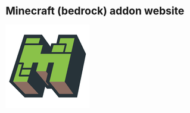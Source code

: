 <html>
	<head>
		<h1>Minecraft (bedrock) addon website </h1>
		<img src="titleImage.png">
		<br>
	</head>
	<script type="text/javascript">
		function mainMenu(){
			document.write('
	<button type ="button" onclick="firstAddonReponse()">GUNS 3D 360 AK 420 FREE</button>
	<button type ="button" onclick="secondAddonReponse()">MINECRAFT BUT ITS ALL DIRT BLOCK</button>
	<button type ="button" onclick="thirdAddonReponse()">MINECRAFT BUT ITS TERRARIA</button>
	<button type ="button" onclick="fourthAddonReponse()">93205 NEW FURNITURES</button>
	<button type ="button" onclick="fifthAddonReponse()">NO VIRUS</button>
	<button type ="button" onclick="sixthAddonReponse()">AETHER MOD BUT IN MCPE</button>');
		}
		function firstAddonReponse(){
			document.write("<button type ="button" onclick="mainMenu()">Go Back</button>' + '<img src="firstAddonImage.jpg">' + 'Guns Addon free no virus' + '<button type ="button" onclick="anyAddonClickResponse()">Click here to download now</button>");
		}
		function secondAddonReponse(){
			document.write('<img src="secondAddonImage.jpg">' + 'Minecraft BUT EVERYTHING IS DIRT NOW Addon free no virus' + '<button type ="button" onclick="anyAddonClickResponse()">Click here to download now</button>');
		}
		function thirdAddonReponse(){
			document.write('<img src="thirdAddonImage.jpg">' + 'MINECRAFT BUT TERRARIA Addon free no virus' + '<button type ="button" onclick="anyAddonClickResponse()">Click here to download now</button>');
		}
		function fourthAddonReponse(){
			document.write('<img src="fourthAddonImage.jpg">' + 'NEW FURNITURES ADDON ADDS 49304398 NEW FURINTURES BLOCKS free no virus' + '<button type ="button" onclick="anyAddonClickResponse()">Click here to download now</button>');
		}
		function fifthAddonReponse(){
			document.write('<img src="fifthAddonImage.jpg">' + 'no virus addon 100' + '<button type ="button" onclick="anyAddonClickResponse()">Click here to download now</button>');
		}
		function sixthAddonReponse(){
			document.write('<img src="sixthAddonImage.jpg">' + 'AETHER MOD IN MINECRAFT PE FREE DOWNLOAD' + '<button type ="button" onclick="anyAddonClickResponse()">Click here to download now</button>');
		}
		function anyAddonClickResponse(){
			document.write('GET RICKROLLED LOL!' + '<img src="funnyOne.gif">' + '<img src="funnyTwo.gif">' + '<img src="funnyThree.gif">' + '<img src="funnyFour.gif">' + 'PLEASE GOD JUST MAKE A ALTERNATIVE TO MCPEDL PLEASE');
		}
	</script>
	<body onload="mainMenu()">
	</body>
<html>
